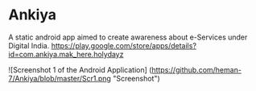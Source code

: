 # Ankiya
A static android app aimed to create awareness about e-Services under Digital India.
https://play.google.com/store/apps/details?id=com.ankiya.mak_here.holydayz

![Screenshot 1 of the Android Application] (https://github.com/heman-7/Ankiya/blob/master/Scr1.png "Screenshot")
